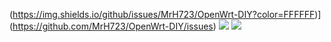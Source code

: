 (https://img.shields.io/github/issues/MrH723/OpenWrt-DIY?color=FFFFFF)](https://github.com/MrH723/OpenWrt-DIY/issues) [![](https://img.shields.io/github/stars/MrH723/OpenWrt-DIY?color=FFFFFF)](https://github.com/MrH723/OpenWrt-DIY/stargazers) [![](https://img.shields.io/github/forks/MrH723/OpenWrt-DIY?color=FFFFFF)](https://github.com/MrH723/OpenWrt-DIY/network/members)
